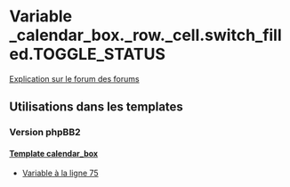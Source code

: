 # Variable _calendar_box._row._cell.switch_filled.TOGGLE_STATUS
[Explication sur le forum des forums](http://forum.forumactif.com/t294113-listing-des-variables#_calendar_box._row._cell.switch_filled.TOGGLE_STATUS)

## Utilisations dans les templates

### Version phpBB2

#### [Template calendar_box](subsilver/calendar_box.md)
* [Variable à la ligne 75](../subsilver/calendar_box.tpl#L75)